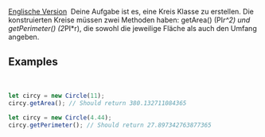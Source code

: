 [Englische Version](https://edabit.com/challenge/Hgb38yhWGwJCMHbRQ)
​
Deine Aufgabe ist es, eine Kreis Klasse zu erstellen. Die konstruierten Kreise müssen zwei Methoden haben: getArea() (PI*r^2) und getPerimeter() (2*PI*r), die sowohl die jeweilige Fläche als auch den Umfang angeben.
​
## Examples
​
```js
let circy = new Circle(11);
circy.getArea(); // Should return 380.132711084365
​
let circy = new Circle(4.44);
circy.getPerimeter(); // Should return 27.897342763877365